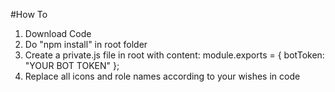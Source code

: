 #How To

1.  Download Code
2.  Do "npm install" in root folder
3.  Create a private.js file in root with content:
    module.exports = {
    botToken: "YOUR BOT TOKEN"
    };
4.  Replace all icons and role names according to your wishes in code
